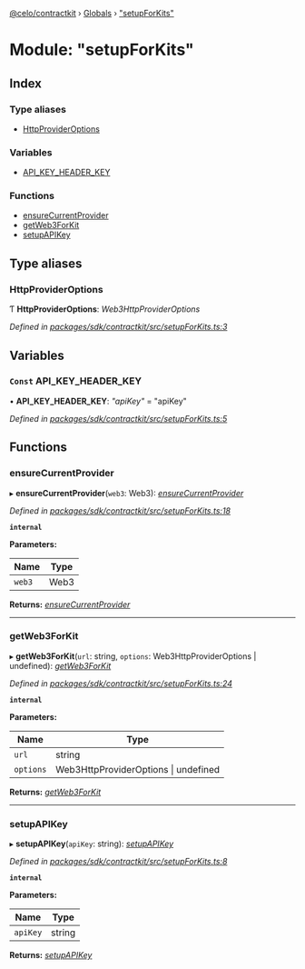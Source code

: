 [@celo/contractkit](../README.md) › [Globals](../globals.md) › ["setupForKits"](_setupforkits_.md)

# Module: "setupForKits"

## Index

### Type aliases

* [HttpProviderOptions](_setupforkits_.md#httpprovideroptions)

### Variables

* [API_KEY_HEADER_KEY](_setupforkits_.md#const-api_key_header_key)

### Functions

* [ensureCurrentProvider](_setupforkits_.md#ensurecurrentprovider)
* [getWeb3ForKit](_setupforkits_.md#getweb3forkit)
* [setupAPIKey](_setupforkits_.md#setupapikey)

## Type aliases

###  HttpProviderOptions

Ƭ **HttpProviderOptions**: *Web3HttpProviderOptions*

*Defined in [packages/sdk/contractkit/src/setupForKits.ts:3](https://github.com/celo-org/celo-monorepo/blob/master/packages/sdk/contractkit/src/setupForKits.ts#L3)*

## Variables

### `Const` API_KEY_HEADER_KEY

• **API_KEY_HEADER_KEY**: *"apiKey"* = "apiKey"

*Defined in [packages/sdk/contractkit/src/setupForKits.ts:5](https://github.com/celo-org/celo-monorepo/blob/master/packages/sdk/contractkit/src/setupForKits.ts#L5)*

## Functions

###  ensureCurrentProvider

▸ **ensureCurrentProvider**(`web3`: Web3): *[ensureCurrentProvider](_setupforkits_.md#ensurecurrentprovider)*

*Defined in [packages/sdk/contractkit/src/setupForKits.ts:18](https://github.com/celo-org/celo-monorepo/blob/master/packages/sdk/contractkit/src/setupForKits.ts#L18)*

**`internal`** 

**Parameters:**

Name | Type |
------ | ------ |
`web3` | Web3 |

**Returns:** *[ensureCurrentProvider](_setupforkits_.md#ensurecurrentprovider)*

___

###  getWeb3ForKit

▸ **getWeb3ForKit**(`url`: string, `options`: Web3HttpProviderOptions | undefined): *[getWeb3ForKit](_setupforkits_.md#getweb3forkit)*

*Defined in [packages/sdk/contractkit/src/setupForKits.ts:24](https://github.com/celo-org/celo-monorepo/blob/master/packages/sdk/contractkit/src/setupForKits.ts#L24)*

**`internal`** 

**Parameters:**

Name | Type |
------ | ------ |
`url` | string |
`options` | Web3HttpProviderOptions &#124; undefined |

**Returns:** *[getWeb3ForKit](_setupforkits_.md#getweb3forkit)*

___

###  setupAPIKey

▸ **setupAPIKey**(`apiKey`: string): *[setupAPIKey](_setupforkits_.md#setupapikey)*

*Defined in [packages/sdk/contractkit/src/setupForKits.ts:8](https://github.com/celo-org/celo-monorepo/blob/master/packages/sdk/contractkit/src/setupForKits.ts#L8)*

**`internal`** 

**Parameters:**

Name | Type |
------ | ------ |
`apiKey` | string |

**Returns:** *[setupAPIKey](_setupforkits_.md#setupapikey)*
